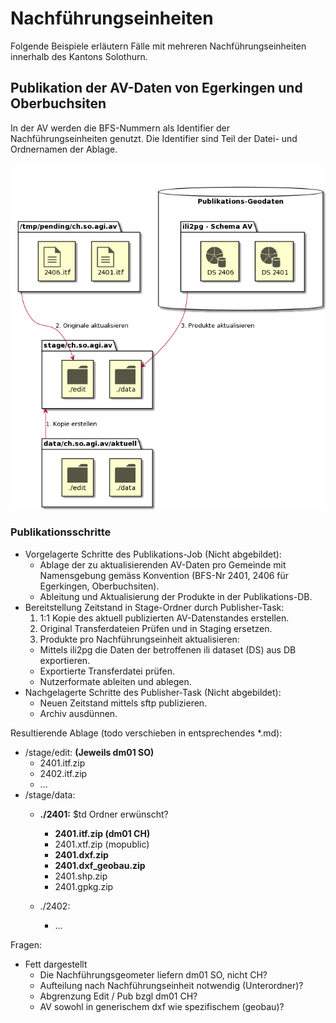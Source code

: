 # Nachführungseinheiten

Folgende Beispiele erläutern Fälle mit mehreren Nachführungseinheiten innerhalb des Kantons Solothurn.

## Publikation der AV-Daten von Egerkingen und Oberbuchsiten

In der AV werden die BFS-Nummern als Identifier der Nachführungseinheiten genutzt. Die Identifier sind Teil der Datei- und Ordnernamen der Ablage.

![Nachführungseinheiten AV](res/regionen_av.png)

### Publikationsschritte

* Vorgelagerte Schritte des Publikations-Job (Nicht abgebildet):
  * Ablage der zu aktualisierenden AV-Daten pro Gemeinde mit Namensgebung gemäss Konvention (BFS-Nr 2401, 2406 für Egerkingen, Oberbuchsiten).
  * Ableitung und Aktualisierung der Produkte in der Publikations-DB.
* Bereitstellung Zeitstand in Stage-Ordner durch Publisher-Task:
  1. 1:1 Kopie des aktuell publizierten AV-Datenstandes erstellen.
  2. Original Transferdateien Prüfen und in Staging ersetzen.
  3. Produkte pro Nachführungseinheit aktualisieren:     
    * Mittels ili2pg die Daten der betroffenen ili dataset (DS) aus DB exportieren.
    * Exportierte Transferdatei prüfen.
    * Nutzerformate ableiten und ablegen.
* Nachgelagerte Schritte des Publisher-Task (Nicht abgebildet):
  * Neuen Zeitstand mittels sftp publizieren.
  * Archiv ausdünnen.

Resultierende Ablage (todo verschieben in entsprechendes *.md):
* /stage/edit: **(Jeweils dm01 SO)**
  * 2401.itf.zip
  * 2402.itf.zip
  * ...
* /stage/data: 
  * **./2401:** $td Ordner erwünscht?
    * **2401.itf.zip (dm01 CH)**
    * 2401.xtf.zip (mopublic)
    * **2401.dxf.zip**
    * **2401.dxf_geobau.zip**
    * 2401.shp.zip
    * 2401.gpkg.zip

  * ./2402:
    * ...

Fragen:
* Fett dargestellt
  * Die Nachführungsgeometer liefern dm01 SO, nicht CH?
  * Aufteilung nach Nachführungseinheit notwendig (Unterordner)?
  * Abgrenzung Edit / Pub bzgl dm01 CH?
  * AV sowohl in generischem dxf wie spezifischem (geobau)?








